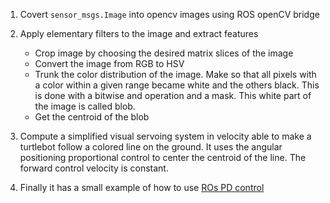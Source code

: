 1. Covert `sensor_msgs.Image` into opencv images using ROS openCV bridge
2. Apply elementary filters to the image and extract features
    - Crop image by choosing the desired matrix slices of the image
    - Convert the image from RGB to HSV
    - Trunk the color distribution of the image. Make so that all pixels with a color within a given range became white and the others black. This is done with a bitwise and operation and a mask. This white part of the image is called blob.
    - Get the centroid of the blob

3. Compute a simplified visual servoing system in velocity able to make a turtlebot follow a colored line on the ground.
It uses the angular positioning proportional control to center the centroid of the line.
The forward control velocity is constant.

4. Finally it has a small example of how to use [ROs PD control](http://wiki.ros.org/pid)
